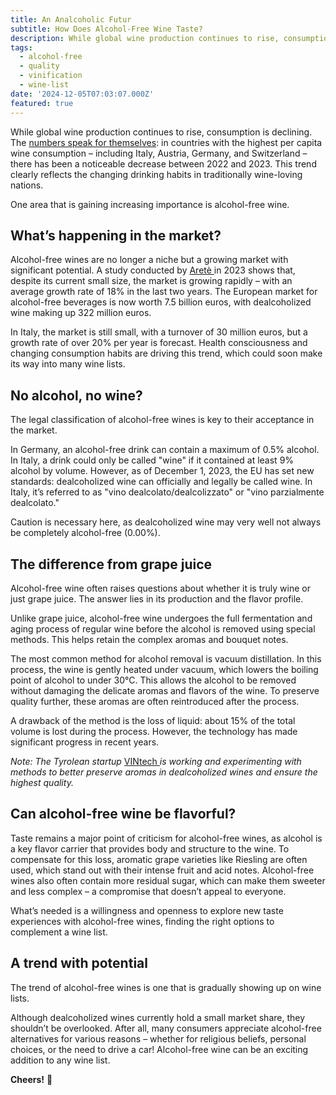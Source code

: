 ```yaml
---
title: An Analcoholic Futur
subtitle: How Does Alcohol-Free Wine Taste?
description: While global wine production continues to rise, consumption is declining. One area that is gaining increasing importance is alcohol-free wine.
tags:
  - alcohol-free
  - quality
  - vinification
  - wine-list
date: '2024-12-05T07:03:07.000Z'
featured: true
---
```


While global wine production continues to rise, consumption is declining. The [numbers speak for themselves](https://de.statista.com/statistik/daten/studie/73965/umfrage/weinkonsum-pro-kopf-ausgewaehlter-laender-im-jahr-2007/#:~\:text=Die%20Weintrinker%2DNation%20Nummer%201,2023%20bei%20rund%20221%20Litern.): in countries with the highest per capita wine consumption – including Italy, Austria, Germany, and Switzerland – there has been a noticeable decrease between 2022 and 2023. This trend clearly reflects the changing drinking habits in traditionally wine-loving nations.

One area that is gaining increasing importance is alcohol-free wine.

## **What’s happening in the market?**

Alcohol-free wines are no longer a niche but a growing market with significant potential. A study conducted by [Aretè ](https://www.areteagrifood.com/)in 2023 shows that, despite its current small size, the market is growing rapidly – with an average growth rate of 18% in the last two years. The European market for alcohol-free beverages is now worth 7.5 billion euros, with dealcoholized wine making up 322 million euros.

In Italy, the market is still small, with a turnover of 30 million euros, but a growth rate of over 20% per year is forecast. Health consciousness and changing consumption habits are driving this trend, which could soon make its way into many wine lists.

## **No alcohol, no wine?**

The legal classification of alcohol-free wines is key to their acceptance in the market.

In Germany, an alcohol-free drink can contain a maximum of 0.5% alcohol. In Italy, a drink could only be called "wine" if it contained at least 9% alcohol by volume. However, as of December 1, 2023, the EU has set new standards: dealcoholized wine can officially and legally be called wine. In Italy, it’s referred to as "vino dealcolato/dealcolizzato" or "vino parzialmente dealcolato."

Caution is necessary here, as dealcoholized wine may very well not always be completely alcohol-free (0.00%).

## **The difference from grape juice**

Alcohol-free wine often raises questions about whether it is truly wine or just grape juice. The answer lies in its production and the flavor profile.

Unlike grape juice, alcohol-free wine undergoes the full fermentation and aging process of regular wine before the alcohol is removed using special methods. This helps retain the complex aromas and bouquet notes.

The most common method for alcohol removal is vacuum distillation. In this process, the wine is gently heated under vacuum, which lowers the boiling point of alcohol to under 30°C. This allows the alcohol to be removed without damaging the delicate aromas and flavors of the wine. To preserve quality further, these aromas are often reintroduced after the process.

A drawback of the method is the loss of liquid: about 15% of the total volume is lost during the process. However, the technology has made significant progress in recent years.

_Note: The Tyrolean startup_ [VINtech ](https://www.vintech.at/)_is working and experimenting with methods to better preserve aromas in dealcoholized wines and ensure the highest quality._

## **Can alcohol-free wine be flavorful?**

Taste remains a major point of criticism for alcohol-free wines, as alcohol is a key flavor carrier that provides body and structure to the wine. To compensate for this loss, aromatic grape varieties like Riesling are often used, which stand out with their intense fruit and acid notes. Alcohol-free wines also often contain more residual sugar, which can make them sweeter and less complex – a compromise that doesn’t appeal to everyone.

What’s needed is a willingness and openness to explore new taste experiences with alcohol-free wines, finding the right options to complement a wine list.

## **A trend with potential**

The trend of alcohol-free wines is one that is gradually showing up on wine lists.

Although dealcoholized wines currently hold a small market share, they shouldn’t be overlooked. After all, many consumers appreciate alcohol-free alternatives for various reasons – whether for religious beliefs, personal choices, or the need to drive a car! Alcohol-free wine can be an exciting addition to any wine list.

**Cheers!** 🍷
